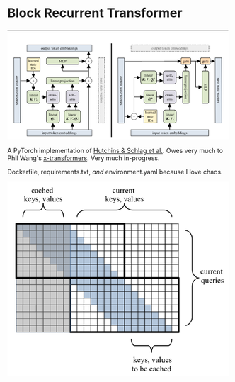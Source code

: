 # Block Recurrent Transformer

<img src="./images/brt_architecture.png" width="500px"></img>

A PyTorch implementation of [Hutchins & Schlag et al.](https://arxiv.org/abs/2203.07852v1). Owes very much to Phil Wang's [x-transformers](https://github.com/lucidrains/x-transformers). Very much in-progress.

Dockerfile, requirements.txt, _and_ environment.yaml because I love chaos.

<img src="./images/masking_pattern.png" width="500px"></img>
